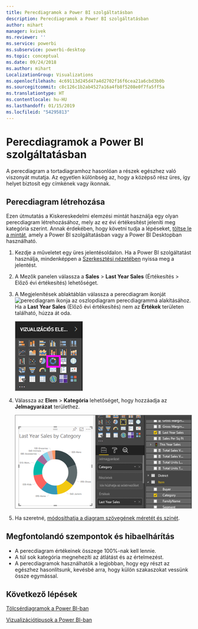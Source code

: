 ```yaml
---
title: Perecdiagramok a Power BI szolgáltatásban
description: Perecdiagramok a Power BI szolgáltatásban
author: mihart
manager: kvivek
ms.reviewer: ''
ms.service: powerbi
ms.subservice: powerbi-desktop
ms.topic: conceptual
ms.date: 09/24/2018
ms.author: mihart
LocalizationGroup: Visualizations
ms.openlocfilehash: 4c69113d245d47a4d2702f16f6cea21a6cbd3b0b
ms.sourcegitcommit: c8c126c1b2ab4527a16a4fb8f5208e0f7fa5ff5a
ms.translationtype: HT
ms.contentlocale: hu-HU
ms.lasthandoff: 01/15/2019
ms.locfileid: "54295813"
---
```

# <a name="doughnut-charts-in-power-bi"></a>Perecdiagramok a Power BI szolgáltatásban
A perecdiagram a tortadiagramhoz hasonlóan a részek egészhez való viszonyát mutatja. Az egyetlen különbség az, hogy a középső rész üres, így helyet biztosít egy címkének vagy ikonnak.

## <a name="create-a-doughnut-chart"></a>Perecdiagram létrehozása
Ezen útmutatás a Kiskereskedelmi elemzési mintát használja egy olyan perecdiagram létrehozásához, mely az ez évi értékesítést jeleníti meg kategória szerint. Annak érdekében, hogy követni tudja a lépéseket, [töltse le a mintát](../sample-datasets.md), amely a Power BI szolgáltatásban vagy a Power BI Desktopban használható.

1. Kezdje a műveletet egy üres jelentésoldalon. Ha a Power BI szolgáltatást használja, mindenképpen a [Szerkesztési nézetében](../service-interact-with-a-report-in-editing-view.md) nyissa meg a jelentést.

2. A Mezők panelen válassza a **Sales** \> **Last Year Sales** (Értékesítés > Előző évi értékesítés) lehetőséget.  
   
3. A Megjelenítések ablaktáblán válassza a perecdiagram ikonját ![perecdiagram ikonja](media/power-bi-visualization-doughnut-charts/power-bi-icon.png) az oszlopdiagram perecdiagrammá alakításához. Ha a **Last Year Sales** (Előző évi értékesítés) nem az **Értékek** területen található, húzza át oda.
     
   ![A Vizualizációk panel a kiválasztott perecdiagram lehetőséggel](media/power-bi-visualization-doughnut-charts/power-bi-doughnut-chart.png)

4. Válassza az **Elem** \> **Kategória** lehetőséget, hogy hozzáadja az **Jelmagyarázat** területhez. 
     
    ![a perec a Mezők panel mellett](media/power-bi-visualization-doughnut-charts/power-bi-doughnut-done.png)

5. Ha szeretné, [módosíthatja a diagram szövegének méretét és színét](power-bi-visualization-customize-title-background-and-legend.md). 

## <a name="considerations-and-troubleshooting"></a>Megfontolandó szempontok és hibaelhárítás
* A perecdiagram értékeinek összege 100%-nak kell lennie.
* A túl sok kategória megnehezíti az átlátást és az értelmezést.
* A perecdiagramok használhatók a legjobban, hogy egy részt az egészhez hasonlítsunk, kevésbé arra, hogy külön szakaszokat vessünk össze egymással. 

## <a name="next-steps"></a>Következő lépések
[Tölcsérdiagramok a Power BI-ban](power-bi-visualization-funnel-charts.md)

[Vizualizációtípusok a Power BI-ban](power-bi-visualization-types-for-reports-and-q-and-a.md)


